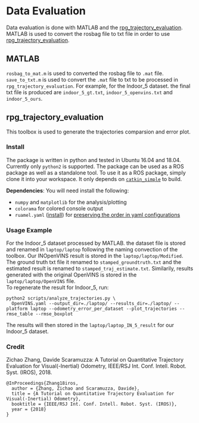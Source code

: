 # Data Evaluation

Data evaluation is done with MATLAB and the [rpg_trajectory_evaluation](https://github.com/uzh-rpg/rpg_trajectory_evaluation). MATLAB is used to convert the rosbag file to txt file in order to use [rpg_trajectory_evaluation](https://github.com/uzh-rpg/rpg_trajectory_evaluation).

## MATLAB
`rosbag_to_mat.m` is used to converted the rosbag file to `.mat` file. `save_to_txt.m` is used to convert the `.mat` file to txt to be processed in `rpg_trajectory_evaluation`. For example, for the Indoor_5 dataset. the final txt file is produced are `indoor_5_gt.txt`, `indoor_5_openvins.txt` and `indoor_5_ours`.


## rpg_trajectory_evaluation
This toolbox is used to generate the trajectories comparsion and error plot.


### Install
The package is written in python and tested in Ubuntu 16.04 and 18.04.
Currently only `python2` is supported.
The package can be used as a ROS package as well as a standalone tool.
To use it as a ROS package, simply clone it into your workspace.
It only depends on [`catkin_simple`](https://github.com/catkin/catkin_simple) to build.

**Dependencies**: You will need install the following:

* `numpy` and `matplotlib` for the analysis/plotting
* `colorama` for colored console output
* `ruamel.yaml` ([install](https://pypi.org/project/ruamel.yaml/)) for [preserving the order in yaml configurations](https://stackoverflow.com/questions/5121931/in-python-how-can-you-load-yaml-mappings-as-ordereddicts)

### Usage Example
For the Indoor_5 dataset processed by MATLAB. the dataset file is stored and renamed in `laptop/laptop` following the naming convection of the toolbox. Our INOpenVINS result is stored in the `laptop/laptop/Modified`. The ground truth txt file it renamed to `stamped_groundtruth.txt` and the estimated result is renamed to `stamped_traj_estimate.txt`. Similarily, results generated with the original OpenVINS is stored in the `laptop/laptop/OpenVINS` file.\
To regenerate the result for Indoor_5, run:
```
python2 scripts/analyze_trajectories.py \
  OpenVINS.yaml --output_dir=./laptop/ --results_dir=./laptop/ --platform laptop --odometry_error_per_dataset --plot_trajectories --rmse_table --rmse_boxplot 
```

The results will then stored in the `laptop/laptop_IN_5_result` for our Indoor_5 dataset.

### Credit
Zichao Zhang, Davide Scaramuzza: A Tutorial on Quantitative Trajectory Evaluation for Visual(-Inertial) Odometry, IEEE/RSJ Int. Conf. Intell. Robot. Syst. (IROS), 2018.

```
@InProceedings{Zhang18iros,
  author = {Zhang, Zichao and Scaramuzza, Davide},
  title = {A Tutorial on Quantitative Trajectory Evaluation for Visual(-Inertial) Odometry},
  booktitle = {IEEE/RSJ Int. Conf. Intell. Robot. Syst. (IROS)},
  year = {2018}
}
```